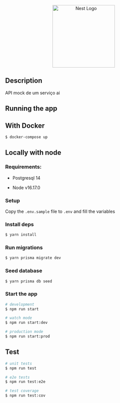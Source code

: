 <p align="center">
  <a href="http://nestjs.com/" target="blank"><img src="https://nestjs.com/img/logo-small.svg" width="200" alt="Nest Logo" /></a>
</p>

[circleci-image]: https://img.shields.io/circleci/build/github/nestjs/nest/master?token=abc123def456
[circleci-url]: https://circleci.com/gh/nestjs/nest

## Description

API mock de um serviço ai

## Running the app

## With Docker

```bash
$ docker-compose up
```

## Locally with node

### Requirements:

- Postgresql 14

- Node v16.17.0

### Setup

Copy the `.env.sample` file to `.env` and fill the variables

### Install deps

```bash
$ yarn install
```

### Run migrations

```bash
$ yarn prisma migrate dev
```

### Seed database

```bash
$ yarn prisma db seed
```

### Start the app

```bash
# development
$ npm run start

# watch mode
$ npm run start:dev

# production mode
$ npm run start:prod
```

## Test

```bash
# unit tests
$ npm run test

# e2e tests
$ npm run test:e2e

# test coverage
$ npm run test:cov
```
